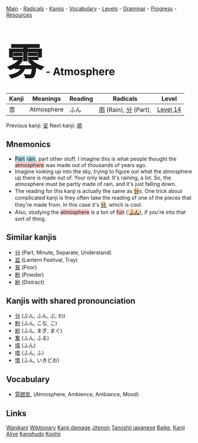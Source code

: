 <style> bigfont {font-size: 100px}</style>
[Main](../README.md) -
[Radicals](../radicals.md) -
[Kanjis](../kanjis.md) -
[Vocabulary](../vocabulary.md) -
[Levels](../levels.md) -
[Grammar](../grammar.md) - 
[Progress](../progress.md) -
[Resources](../resources.md)
# <bigfont> 雰</bigfont> - Atmosphere 

| Kanji | Meanings | Reading | Radicals | Level |
| --- | --- | --- | --- | --- |
| 雰 | Atmosphere | ふん | [雨](../radicals/雨.md) (Rain), [分](../radicals/分.md) (Part),  | [Level 14](../levels/wk_level14.md) |

Previous kanji: [妥](妥.md) Next kanji: [頑](頑.md) 

## Mnemonics
 * <span style="background-color:#ADD8E6"> Part</span> <span style="background-color:#ADD8E6"> rain</span>, part other stuff. I imagine this is what people thought the <span style="background-color:#ffcccb"> atmosphere</span> was made out of thousands of years ago.
* Imagine looking up into the sky, trying to figure out what the atmosphere up there is made out of. Your only lead: It's raining, a lot. So, the atmosphere must be partly made of rain, and it's just falling down.
* The reading for this kanji is actually the same as <span style="background-color:#fed8b1"> [分](https://jisho.org/search/分)</span>s. One trick about complicated kanji is they often take the reading of one of the pieces that they're made from. In this case it's <span style="background-color:#fed8b1"> [分](https://jisho.org/search/分)</span>, which is cool.
* Also, studying the <span style="background-color:#ffcccb"> atmosphere</span> is a ton of <span style="background-color:#ffcccb"> fun</span> (<span style="background-color:#fed8b1"> [ふん](https://jisho.org/search/ふん)</span>), if you're into that sort of thing.


## Similar kanjis
 * [分](分.md) (Part, Minute, Separate, Understand)
* [盆](盆.md) (Lantern Festival, Tray)
* [貧](貧.md) (Poor)
* [粉](粉.md) (Powder)
* [紛](紛.md) (Distract)



## Kanjis with shared pronounciation
 * [分](分.md) (ぶん, ふん, ぶ, わ)
* [粉](粉.md) (ふん, こな, こ)
* [紛](紛.md) (ふん, まぎ, まぐ)
* [奮](奮.md) (ふん, ふる)
* [墳](墳.md) (ふん)
* [噴](噴.md) (ふん, ふ)
* [憤](憤.md) (ふん, いきどお)



## Vocabulary
 * [雰囲気](../vocabulary/雰.md), (Atmosphere, Ambience, Ambiance, Mood)




## Links 


[Wanikani](https://www.wanikani.com/kanji/雰)
[Wiktionary](https://en.wiktionary.org/wiki/雰)
[Kanji damage](http://www.kanjidamage.com/kanji/search?utf8=✓&q=雰)
[Jitenon](https://jitenon.com/kanji/雰)
[Tanoshii japanese](https://www.tanoshiijapanese.com/dictionary/kanji.cfm?k=雰)
[Baike](https://baike.baidu.com/item/雰),
[Kanji Alive](https://app.kanjialive.com/雰)
[Kanshudo](https://www.kanshudo.com/searchmn?q=雰)
[Koohii](https://kanji.koohii.com/study/kanji/雰)
